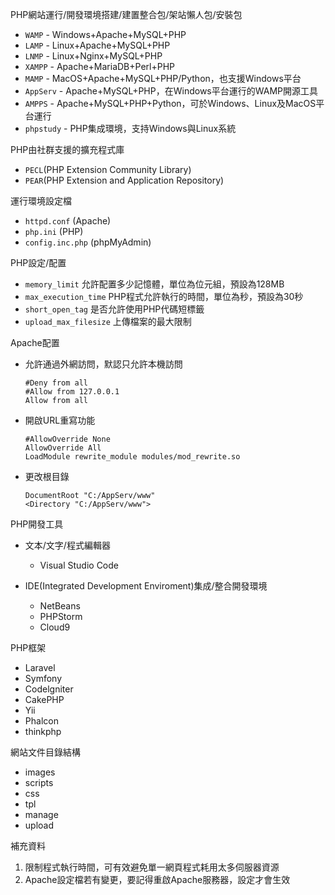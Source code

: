 PHP網站運行/開發環境搭建/建置整合包/架站懶人包/安裝包
* `WAMP` - Windows+Apache+MySQL+PHP
* `LAMP` - Linux+Apache+MySQL+PHP
* `LNMP` - Linux+Nginx+MySQL+PHP
* `XAMPP` - Apache+MariaDB+Perl+PHP
* `MAMP` - MacOS+Apache+MySQL+PHP/Python，也支援Windows平台
* `AppServ` - Apache+MySQL+PHP，在Windows平台運行的WAMP開源工具
* `AMPPS` - Apache+MySQL+PHP+Python，可於Windows、Linux及MacOS平台運行
* `phpstudy` - PHP集成環境，支持Windows與Linux系統

PHP由社群支援的擴充程式庫
* `PECL`(PHP Extension Community Library)
* `PEAR`(PHP Extension and Application Repository)

運行環境設定檔
* `httpd.conf` (Apache)
* `php.ini` (PHP)
* `config.inc.php` (phpMyAdmin)

PHP設定/配置
* `memory_limit` 允許配置多少記憶體，單位為位元組，預設為128MB
* `max_execution_time` PHP程式允許執行的時間，單位為秒，預設為30秒
* `short_open_tag` 是否允許使用PHP代碼短標籤
* `upload_max_filesize` 上傳檔案的最大限制

Apache配置
- 允許通過外網訪問，默認只允許本機訪問
	```
	#Deny from all
	#Allow from 127.0.0.1
	Allow from all
	```
- 開啟URL重寫功能
	```
	#AllowOverride None
	AllowOverride All
	LoadModule rewrite_module modules/mod_rewrite.so
	```
- 更改根目錄
	```
	DocumentRoot "C:/AppServ/www"
	<Directory "C:/AppServ/www">
	```

PHP開發工具
* 文本/文字/程式編輯器
	- Visual Studio Code

* IDE(Integrated Development Enviroment)集成/整合開發環境
	- NetBeans
	- PHPStorm
	- Cloud9

PHP框架
* Laravel
* Symfony
* Codelgniter
* CakePHP
* Yii
* Phalcon
* thinkphp

網站文件目錄結構
- images
- scripts
- css
- tpl
- manage
- upload

補充資料
1. 限制程式執行時間，可有效避免單一網頁程式耗用太多伺服器資源
2. Apache設定檔若有變更，要記得重啟Apache服務器，設定才會生效